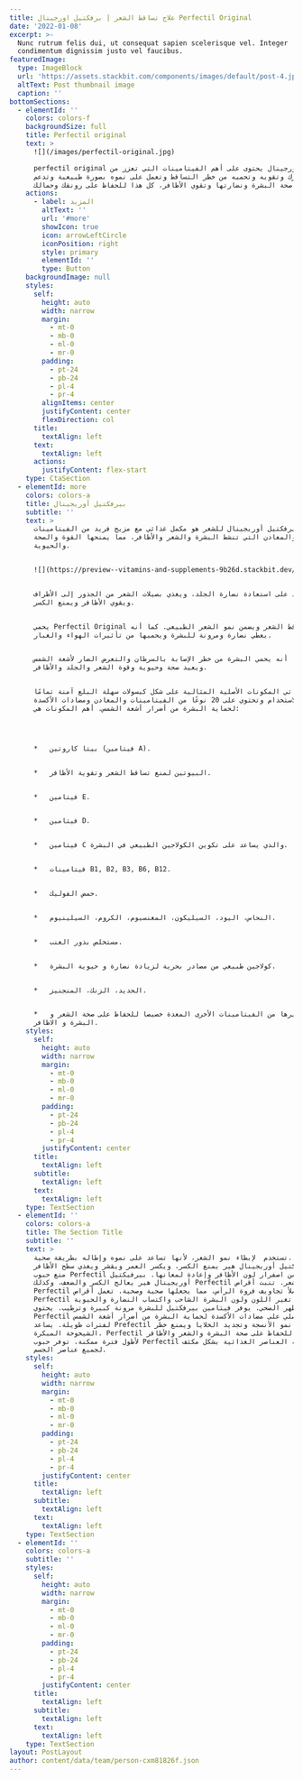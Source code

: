 ```yaml
---
title: علاج تساقط الشعر | برفكتيل اورجينال Perfectil Original
date: '2022-01-08'
excerpt: >-
  Nunc rutrum felis dui, ut consequat sapien scelerisque vel. Integer
  condimentum dignissim justo vel faucibus.
featuredImage:
  type: ImageBlock
  url: 'https://assets.stackbit.com/components/images/default/post-4.jpeg'
  altText: Post thumbnail image
  caption: ''
bottomSections:
  - elementId: ''
    colors: colors-f
    backgroundSize: full
    title: Perfectil original
    text: >
      ![](/images/perfectil-original.jpg)

      perfectil original برفكتيل اورجينال يحتوى على أهم الفيتامينات التي تعزز من
      صحة شعرك وتقويه وتحميه من خطر التساقط وتعمل على نموه بصورة طبيعية وتدعم
      صحة البشرة ونضارتها وتقوي الأظافر، كل هذا للحفاظ على رونقك وجمالك.
    actions:
      - label: المزيد
        altText: ''
        url: '#more'
        showIcon: true
        icon: arrowLeftCircle
        iconPosition: right
        style: primary
        elementId: ''
        type: Button
    backgroundImage: null
    styles:
      self:
        height: auto
        width: narrow
        margin:
          - mt-0
          - mb-0
          - ml-0
          - mr-0
        padding:
          - pt-24
          - pb-24
          - pl-4
          - pr-4
        alignItems: center
        justifyContent: center
        flexDirection: col
      title:
        textAlign: left
      text:
        textAlign: left
      actions:
        justifyContent: flex-start
    type: CtaSection
  - elementId: more
    colors: colors-a
    title: بيرفكتيل أوريجينال
    subtitle: ''
    text: >
      بيرفكتيل أوريجينال للشعر هو مكمل غذائي مع مزيج فريد من الفيتامينات
      والمعادن التي تنشط البشرة والشعر والأظافر، مما يمنحها القوة والصحة
      والحيوية.


      ![](https://preview--vitamins-and-supplements-9b26d.stackbit.dev/images/perfectil-original.jpg)


      يساعد على استعادة نضارة الجلد، ويغذي بصيلات الشعر من الجذور إلى الأطراف،
      ويقوي الأظافر ويمنع الكسر.


      يحمي Perfectil Original من تساقط الشعر ويضمن نمو الشعر الطبيعي. كما أنه
      يعطي نضارة ومرونة للبشرة ويحميها من تأثيرات الهواء والغبار.


      كما أنه يحمي البشرة من خطر الإصابة بالسرطان والتعرض الضار لأشعة الشمس،
      ويعيد صحة وحيوية وقوة الشعر والجلد والأظافر.


      تأتي المكونات الأصلية المثالية على شكل كبسولات سهلة البلع آمنة تمامًا
      للاستخدام وتحتوي على 20 نوعًا من الفيتامينات والمعادن ومضادات الأكسدة
      لحماية البشرة من أضرار أشعة الشمس. أهم المكونات هي:




      *   بيتا كاروتين (فيتامين A).


      *   البيوتين لمنع تساقط الشعر وتقوية الأظافر.


      *   فيتامين E.


      *   فيتامين D.


      *   فيتامين C والذي يساعد على تكوين الكولاجين الطبيعي في البشرة.


      *   فيتامينات B1, B2, B3, B6, B12.


      *   حمض الفوليك.


      *   النحاس، اليود، السيليكون، المغنسيوم، الكروم، السيلينيوم.


      *   مستخلص بذور العنب.


      *   كولاجين طبيعي من مصادر بحرية لزيادة نضارة و حيوية البشرة.


      *   الحديد، الزنك، المنجنيز.


      *   وغيرها من الفيتامينات الأخرى المعدة خصيصا للحفاظ على صحة الشعر و
      البشرة و الاظافر.
    styles:
      self:
        height: auto
        width: narrow
        margin:
          - mt-0
          - mb-0
          - ml-0
          - mr-0
        padding:
          - pt-24
          - pb-24
          - pl-4
          - pr-4
        justifyContent: center
      title:
        textAlign: left
      subtitle:
        textAlign: left
      text:
        textAlign: left
    type: TextSection
  - elementId: ''
    colors: colors-a
    title: The Section Title
    subtitle: ''
    text: >
      تستخدم  لإبطاء نمو الشعر، لأنها تساعد على نموه وإطاله بطريقة صحية.
      بيرفكتيل أوريجينال هير يمنع الكسر، ويكسر العمر ويقشر ويغذي سطح الأظافر.
      منع حبوب Perfectil الأصلية من اصفرار لون الأظافر وإعادة لمعانها. بيرفيكتيل
      أوريجينال هير يعالج الكسر والضعف، وكذلك Perfectil لتساقط الشعر. تنبت أقراص
      Perfectil وتملأ تجاويف فروة الرأس، مما يجعلها صحية وصحية. تعمل أقراص
      Perfectil على علاج تغير اللون ولون البشرة الشاحب واكتساب النضارة والحيوية
      والمظهر الصحي. يوفر فيتامين بيرفكتيل للبشرة مرونة كبيرة وترطيب. يحتوي
      Perfectil الأصلي على مضادات الأكسدة لحماية البشرة من أضرار أشعة الشمس
      لفترات طويلة. يساعد Prefectil على نمو الأنسجة وتجديد الخلايا ويمنع خطر
      الشيخوخة المبكرة. Perfectil مفيد للحفاظ على صحة البشرة والشعر والأظافر
      لأطول فترة ممكنة. توفر حبوب Perfectil الأصلية العناصر الغذائية بشكل مكثف
      لجميع عناصر الجسم.
    styles:
      self:
        height: auto
        width: narrow
        margin:
          - mt-0
          - mb-0
          - ml-0
          - mr-0
        padding:
          - pt-24
          - pb-24
          - pl-4
          - pr-4
        justifyContent: center
      title:
        textAlign: left
      subtitle:
        textAlign: left
      text:
        textAlign: left
    type: TextSection
  - elementId: ''
    colors: colors-a
    subtitle: ''
    styles:
      self:
        height: auto
        width: narrow
        margin:
          - mt-0
          - mb-0
          - ml-0
          - mr-0
        padding:
          - pt-24
          - pb-24
          - pl-4
          - pr-4
        justifyContent: center
      title:
        textAlign: left
      subtitle:
        textAlign: left
      text:
        textAlign: left
    type: TextSection
layout: PostLayout
author: content/data/team/person-cxm81826f.json
---
```

